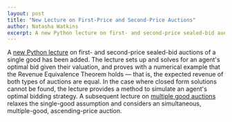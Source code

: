 ```yaml
---
layout: post
title: "New Lecture on First-Price and Second-Price Auctions"
author: Natasha Watkins
excerpt: A new Python lecture on first- and second-price sealed-bid auctions sealed-bid auctions of a single good has been added
---
```


A [new Python lecture](https://python.quantecon.org/two_auctions.html) on first- and second-price sealed-bid auctions of a single good has been added. The lecture sets up and solves for an agent's optimal bid given their valuation, and proves with a numerical example that the Revenue Equivalence Theorem holds — that is, the expected revenue of both types of auctions are equal. In the case where closed form solutions cannot be found, the lecture provides a method to simulate an agent's optimal bidding strategy. A subsequent lecture on [multiple good auctions](https://python.quantecon.org/house_auction.html) relaxes the single-good assumption and considers an simultaneous, multiple-good, ascending-price auction.